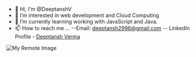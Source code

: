 - 👋 Hi, I’m @DeeptanshV
- 👀 I’m interested in web development and Cloud Computing
- 🌱 I’m currently learning working with JavaScript and Java.
- 📫 How to reach me ... 
--Email: deeptansh2996@gmail.com
-- LinkedIn Profile - [Deeptansh Verma](https://www.linkedin.com/in/deeptansh-verma-48241a1b8/)

![My Remote Image]([https://www.google.com/url?sa=i&url=https%3A%2F%2Fhatrabbits.com%2Fen%2Frandom-image%2F&psig=AOvVaw1GHGu05QD18ZsLuZVQAYJ-&ust=1677140599127000&source=images&cd=vfe&ved=0CBAQjRxqFwoTCKCR0YLaqP0CFQAAAAAdAAAAABAD](https://hatrabbits.com/wp-content/uploads/2017/01/random.jpg))
<!---
DeeptanshV/DeeptanshV is a ✨ special ✨ repository because its `README.md` (this file) appears on your GitHub profile.
You can click the Preview link to take a look at your changes.
--->

